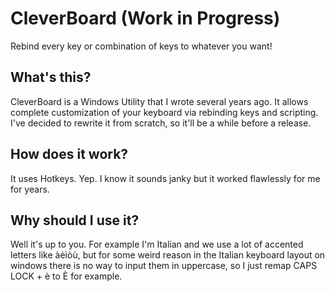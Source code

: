 # CleverBoard (Work in Progress)
Rebind every key or combination of keys to whatever you want!

## What's this?
CleverBoard is a Windows Utility that I wrote several years ago. It allows complete customization of your keyboard via rebinding keys and scripting. I've decided to rewrite it from scratch, so it'll be a while before a release.

## How does it work?
It uses Hotkeys. Yep. I know it sounds janky but it worked flawlessly for me for years.

## Why should I use it?
Well it's up to you. 
For example I'm Italian and we use a lot of accented letters like àèìòù, but for some weird reason in the Italian keyboard layout on windows there is no way to input them in uppercase, so I just remap CAPS LOCK + è to È for example. 

